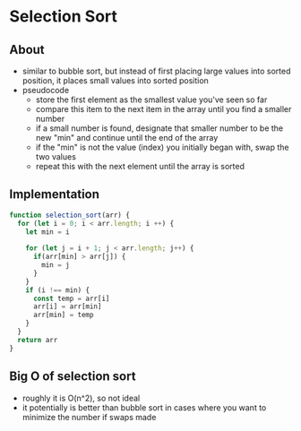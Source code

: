 # Selection Sort

## About
- similar to bubble sort, but instead of first placing large values into sorted position, it places small values into sorted position
- pseudocode
  - store the first element as the smallest value you've seen so far
  - compare this item to the next item in the array until you find a smaller number
  - if a small number is found, designate that smaller number to be the new "min" and continue until the end of the array
  - if the "min" is not the value (index) you initially began with, swap the two values
  - repeat this with the next element until the array is sorted

## Implementation
```javascript
function selection_sort(arr) {
  for (let i = 0; i < arr.length; i ++) {
    let min = i
    
    for (let j = i + 1; j < arr.length; j++) {
      if(arr[min] > arr[j]) {
        min = j
      }
    }
    if (i !== min) {
      const temp = arr[i]
      arr[i] = arr[min]
      arr[min] = temp
    }
  }
  return arr
}
```

## Big O of selection sort
- roughly it is O(n^2), so not ideal
- it potentially is better than bubble sort in cases where you want to minimize the number if swaps made
